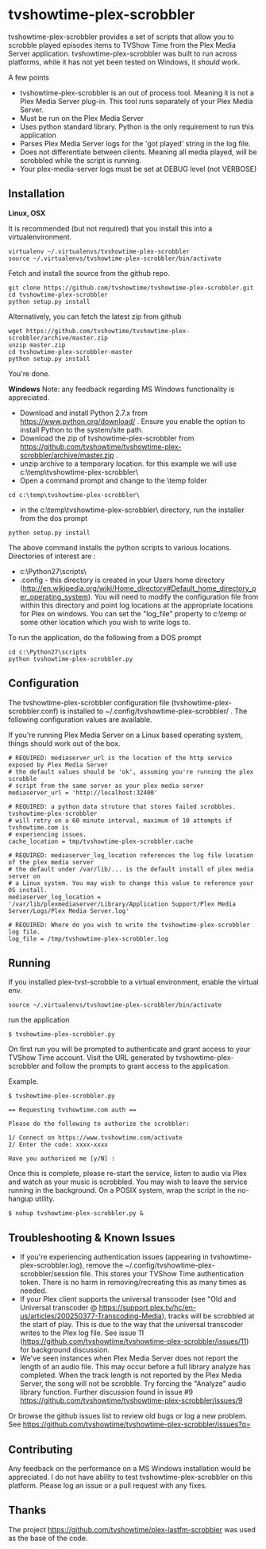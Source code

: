 tvshowtime-plex-scrobbler
=====================

tvshowtime-plex-scrobbler provides a set of scripts that allow you to scrobble played episodes items to TVShow Time from the Plex Media Server application. tvshowtime-plex-scrobbler was built to run across platforms, while it has not yet been tested on Windows, it *should* work.

A few points

  - tvshowtime-plex-scrobbler is an out of process tool. Meaning it is not a Plex Media Server plug-in. This tool runs separately of your Plex Media Server.
  - Must be run on the Plex Media Server
  - Uses python standard library. Python is the only requirement to run this application
  - Parses Plex Media Server logs for the 'got played' string in the log file.
  - Does not differentiate between clients. Meaning all media played, will be scrobbled while the script is running.
  - Your plex-media-server logs must be set at DEBUG level (not VERBOSE)

Installation
----

**Linux, OSX**

It is recommended (but not required) that you install this into a virtualenvironment.

```
virtualenv ~/.virtualenvs/tvshowtime-plex-scrobbler
source ~/.virtualenvs/tvshowtime-plex-scrobbler/bin/activate
```

Fetch and install the source from the github repo.
```
git clone https://github.com/tvshowtime/tvshowtime-plex-scrobbler.git
cd tvshowtime-plex-scrobbler
python setup.py install

```

Alternatively, you can fetch the latest zip from github

```
wget https://github.com/tvshowtime/tvshowtime-plex-scrobbler/archive/master.zip
unzip master.zip
cd tvshowtime-plex-scrobbler-master
python setup.py install
```

You're done.

**Windows**
Note: any feedback regarding MS Windows functionality is appreciated.

*  Download and install Python 2.7.x from https://www.python.org/download/ . Ensure you enable the option to install Python to the system/site path.
*  Download the zip of tvshowtime-plex-scrobbler from https://github.com/tvshowtime/tvshowtime-plex-scrobbler/archive/master.zip .
* unzip archive to a temporary location. for this example we will use c:\temp\tvshowtime-plex-scrobbler\
* Open a command prompt and change to the \temp folder
```
cd c:\temp\tvshowtime-plex-scrobbler\
```
* in the c:\temp\tvshowtime-plex-scrobbler\ directory, run the installer from the dos prompt
```
python setup.py install
```
The above command installs the python scripts to various locations. Directories of interest are :
* c:\Python27\scripts\
* .config  - this directory is created in your Users home directory (http://en.wikipedia.org/wiki/Home_directory#Default_home_directory_per_operating_system). You will need to modify the configuration file from within this directory and point log locations at the appropriate locations for Plex on windows. You can set the "log_file" property to c:\temp or some other location which you wish to write logs to.

To run the application, do the following from a DOS prompt
```
cd c:\Python27\scripts
python tvshowtime-plex-scrobbler.py
```

Configuration
-----------

The tvshowtime-plex-scrobbler configuration file (tvshowtime-plex-scrobbler.conf) is installed to ~/.config/tvshowtime-plex-scrobbler/ . The following configuration values are available.

If you're running Plex Media Server on a Linux based operating system, things should work out of the box.

```
# REQUIRED: mediaserver_url is the location of the http service exposed by Plex Media Server
# the default values should be 'ok', assuming you're running the plex scrobble
# script from the same server as your plex media server
mediaserver_url = 'http://localhost:32400'

# REQUIRED: a python data struture that stores failed scrobbles. tvshowtime-plex-scrobbler
# will retry on a 60 minute interval, maximum of 10 attempts if tvshowtime.com is
# experiencing issues.
cache_location = tmp/tvshowtime-plex-scrobbler.cache

# REQUIRED: mediaserver_log_location references the log file location of the plex media server
# the default under /var/lib/... is the default install of plex media server on
# a Linux system. You may wish to change this value to reference your OS install.
mediaserver_log_location = '/var/lib/plexmediaserver/Library/Application Support/Plex Media Server/Logs/Plex Media Server.log'

# REQUIRED: Where do you wish to write the tvshowtime-plex-scrobbler log file.
log_file = /tmp/tvshowtime-plex-scrobbler.log

```

Running
--------

If you installed plex-tvst-scrobble to a virtual environment, enable the virtual env.

```
source ~/.virtualenvs/tvshowtime-plex-scrobbler/bin/activate
```

run the application
```
$ tvshowtime-plex-scrobbler.py
```
On first run you will be prompted to authenticate and grant access to your TVShow Time account. Visit the URL generated by tvshowtime-plex-scrobbler and follow the prompts to grant access to the application.

Example.


```
$ tvshowtime-plex-scrobbler.py

== Requesting tvshowtime.com auth ==

Please do the following to authorize the scrobbler:

1/ Connect on https://www.tvshowtime.com/activate
2/ Enter the code: xxxx-xxxx

Have you authorized me [y/N] :

```

Once this is complete, please re-start the service, listen to audio via Plex and watch as your music is scrobbled. You may wish to leave the service running in the background. On a POSIX system, wrap the script in the no-hangup utility.

```
$ nohup tvshowtime-plex-scrobbler.py &
```

Troubleshooting & Known Issues
-------------

* If you're experiencing authentication issues (appearing in tvshowtime-plex-scrobbler.log), remove the ~/.config/tvshowtime-plex-scrobbler/session file. This stores your TVShow Time authentication token. There is no harm in removing/recreating this as many times as needed.
* If your Plex client supports the universal transcoder (see "Old and Universal transcoder @ https://support.plex.tv/hc/en-us/articles/200250377-Transcoding-Media), tracks will be scrobbled at the start of play. This is due to the way that the universal transcoder writes to the Plex log file. See issue 11 (https://github.com/tvshowtime/tvshowtime-plex-scrobbler/issues/11) for background discussion.
* We've seen instances when Plex Media Server does not report the length of an audio file. This may occur before a full library analyze has completed. When the track length is not reported by the Plex Media Server, the song will not be scrobble. Try forcing the "Analyze" audio library function. Further discussion found in issue #9 https://github.com/tvshowtime/tvshowtime-plex-scrobbler/issues/9

Or browse the github issues list to review old bugs or log a new problem.  See https://github.com/tvshowtime/tvshowtime-plex-scrobbler/issues?q=


Contributing
-----------

Any feedback on the performance on a MS Windows installation would be appreciated. I do not have ability to test tvshowtime-plex-scrobbler on this platform. Please log an issue or a pull request with any fixes.

Thanks
------

The project https://github.com/tvshowtime/plex-lastfm-scrobbler was used as the base of the code.
